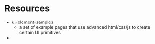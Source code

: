 # Resources

- [ui-element-samples](https://github.com/GoogleChromeLabs/ui-element-samples)
  - a set of example pages that use advanced html/css/js to create certain UI primitives
- 